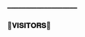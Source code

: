 ━━━━━━━━━━━━━━━━━━━
### 🌷𝐕𝐈𝐒𝐈𝐓𝐎𝐑𝐒🌷

<!--
**Carryminati01/Carry-ROBOT** is a ✨ _special_ ✨ repository because its `README.md` (this file) appears on your GitHub profile.


<p align="center">
  <img src="(https://telegra.ph/file/4d7fd7476a9354f05f240.jpg)">
</p>




<h2 align="center">
    𝄟🌹Cute robot🌹​​​​​𝄟​​​​​
</h2>

<p align="center">
  <img src="(https://telegra.ph/file/4d7fd7476a9354f05f240.jpg).">
</p>

ᴀᴠᴀɪʟᴀʙʟᴇ ᴏɴ ᴛᴇʟᴇɢʀᴀᴍ ᴀs [𝄟ॐ❥Cute🍷Robot𝄟⃟🥀](https://t.me/Cute_boy_robot)
━━━━━━━━━━━━━━━━━━━━



<p align="center">
<b>𝗗𝗘𝗣𝗟𝗢𝗬𝗠𝗘𝗡𝗧 𝗠𝗘𝗧𝗛𝗢𝗗𝗦</b>
</p>

<h3 align="center">
    ─「 ᴅᴇᴩʟᴏʏ ᴏɴ ʜᴇʀᴏᴋᴜ 」─
</h3>

<p align="center"><a href="https://dashboard.heroku.com/new?template=https://github.com/Carryminati01/Carry-ROBOT"> <img src="https://img.shields.io/badge/Deploy%20On%20Heroku-darkred?style=for-the-badge&logo=heroku" width="220" height="38.45"/></a></p>



<h3 align="center">
    ─「 sᴜᴩᴩᴏʀᴛ 」─
</h3>

